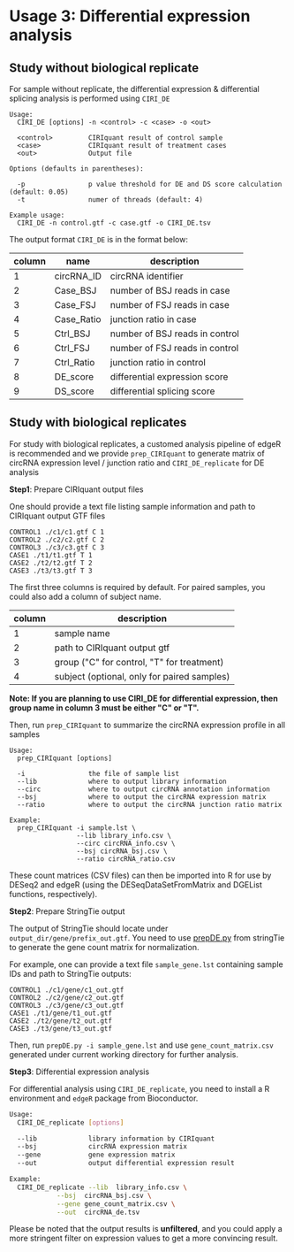 # Usage 3: Differential expression analysis

## Study without biological replicate

For sample without replicate, the differential expression & differential splicing analysis is 
performed using `CIRI_DE`

```
Usage:
  CIRI_DE [options] -n <control> -c <case> -o <out>

  <control>         CIRIquant result of control sample
  <case>            CIRIquant result of treatment cases
  <out>             Output file

Options (defaults in parentheses):

  -p                p value threshold for DE and DS score calculation (default: 0.05)
  -t                numer of threads (default: 4)

Example usage:
  CIRI_DE -n control.gtf -c case.gtf -o CIRI_DE.tsv
```

The output format `CIRI_DE` is in the format below:

| column | name | description |
|--------|------|-------------|
| 1 | circRNA_ID | circRNA identifier |
| 2 | Case_BSJ | number of BSJ reads in case |
| 3 | Case_FSJ | number of FSJ reads in case |
| 4 | Case_Ratio | junction ratio in case |
| 5 | Ctrl_BSJ | number of BSJ reads in control |
| 6 | Ctrl_FSJ | number of FSJ reads in control |
| 7 | Ctrl_Ratio | junction ratio  in control |
| 8 | DE_score | differential expression score |
| 9 | DS_score | differential splicing score |

## Study with biological replicates

For study with biological replicates, a customed analysis pipeline of edgeR is recommended and 
we provide `prep_CIRIquant` to generate matrix of circRNA expression level / junction ratio and `CIRI_DE_replicate` 
for DE analysis

**Step1**: Prepare CIRIquant output files

One should provide a text file listing sample information and path to CIRIquant output GTF files

```
CONTROL1 ./c1/c1.gtf C 1
CONTROL2 ./c2/c2.gtf C 2
CONTROL3 ./c3/c3.gtf C 3
CASE1 ./t1/t1.gtf T 1
CASE2 ./t2/t2.gtf T 2
CASE3 ./t3/t3.gtf T 3
```

The first three columns is required by default. For paired samples, you could also add a column of subject name.

| column | description |
|--------|-------------|
| 1 | sample name |
| 2 | path to CIRIquant output gtf |
| 3 | group ("C" for control, "T" for treatment) |
| 4 | subject (optional, only for paired samples) |

**Note: If you are planning to use CIRI_DE for differential expression, then group name in column 3 must be either "C" or "T".**

Then, run `prep_CIRIquant` to summarize the circRNA expression profile in all samples

```
Usage:
  prep_CIRIquant [options]

  -i                the file of sample list
  --lib             where to output library information
  --circ            where to output circRNA annotation information
  --bsj             where to output the circRNA expression matrix
  --ratio           where to output the circRNA junction ratio matrix

Example:
  prep_CIRIquant -i sample.lst \
                 --lib library_info.csv \
                 --circ circRNA_info.csv \
                 --bsj circRNA_bsj.csv \
                 --ratio circRNA_ratio.csv
```

These count matrices (CSV files) can then be imported into R for use by DESeq2 and edgeR 
(using the DESeqDataSetFromMatrix and DGEList functions, respectively).

**Step2**: Prepare StringTie output

The output of StringTie should locate under `output_dir/gene/prefix_out.gtf`. You need to use 
[prepDE.py](http://ccb.jhu.edu/software/stringtie/dl/prepDE.py) from stringTie to
generate the gene count matrix for normalization.

For example, one can provide a text file `sample_gene.lst` containing sample IDs and path to StringTie outputs:

```text
CONTROL1 ./c1/gene/c1_out.gtf
CONTROL2 ./c2/gene/c2_out.gtf
CONTROL3 ./c3/gene/c3_out.gtf
CASE1 ./t1/gene/t1_out.gtf
CASE2 ./t2/gene/t2_out.gtf
CASE3 ./t3/gene/t3_out.gtf
```

Then, run `prepDE.py -i sample_gene.lst` and use `gene_count_matrix.csv` generated under current working directory 
for further analysis.

**Step3**: Differential expression analysis

For differential analysis using `CIRI_DE_replicate`, you need to install a R environment and `edgeR` package from Bioconductor.

```bash
Usage:
  CIRI_DE_replicate [options]

  --lib             library information by CIRIquant
  --bsj             circRNA expression matrix
  --gene            gene expression matrix
  --out             output differential expression result

Example:
  CIRI_DE_replicate --lib  library_info.csv \
            --bsj  circRNA_bsj.csv \
            --gene gene_count_matrix.csv \
            --out  circRNA_de.tsv
```

Please be noted that the output results is **unfiltered**, 
and you could apply a more stringent filter on expression values to get a more convincing result.

